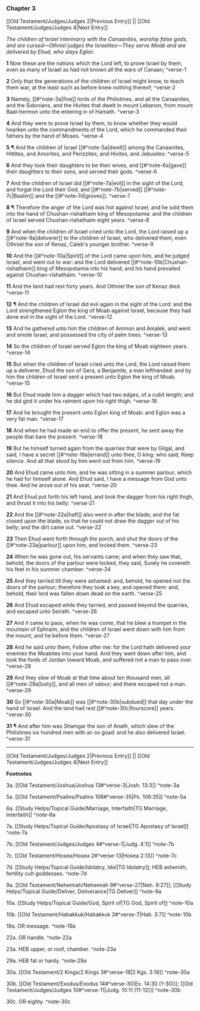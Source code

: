 ### Chapter 3

[[Old Testament/Judges/Judges 2|Previous Entry]]  ||  [[Old Testament/Judges/Judges 4|Next Entry]]

*The children of Israel intermarry with the Canaanites, worship false gods, and are cursed—Othniel judges the Israelites—They serve Moab and are delivered by Ehud, who slays Eglon.*

**1**  Now these are the nations which the Lord left, to prove Israel by them, even as many of Israel as had not known all the wars of Canaan; ^verse-1

**2**  Only that the generations of the children of Israel might know, to teach them war, at the least such as before knew nothing thereof; ^verse-2

**3**  Namely, [[#^note-3a|five]] lords of the Philistines, and all the Canaanites, and the Sidonians, and the Hivites that dwelt in mount Lebanon, from mount Baal-hermon unto the entering in of Hamath. ^verse-3

**4**  And they were to prove Israel by them, to know whether they would hearken unto the commandments of the Lord, which he commanded their fathers by the hand of Moses. ^verse-4

**5**  ¶ And the children of Israel [[#^note-5a|dwelt]] among the Canaanites, Hittites, and Amorites, and Perizzites, and Hivites, and Jebusites: ^verse-5

**6**  And they took their daughters to be their wives, and [[#^note-6a|gave]] their daughters to their sons, and served their gods. ^verse-6

**7**  And the children of Israel did [[#^note-7a|evil]] in the sight of the Lord, and forgat the Lord their God, and [[#^note-7b|served]] [[#^note-7c|Baalim]] and the [[#^note-7d|groves]]. ^verse-7

**8**  ¶ Therefore the anger of the Lord was hot against Israel, and he sold them into the hand of Chushan-rishathaim king of Mesopotamia: and the children of Israel served Chushan-rishathaim eight years. ^verse-8

**9**  And when the children of Israel cried unto the Lord, the Lord raised up a [[#^note-9a|deliverer]] to the children of Israel, who delivered them, even Othniel the son of Kenaz, Caleb's younger brother. ^verse-9

**10**  And the [[#^note-10a|Spirit]] of the Lord came upon him, and he judged Israel, and went out to war: and the Lord delivered [[#^note-10b|Chushan-rishathaim]] king of Mesopotamia into his hand; and his hand prevailed against Chushan-rishathaim. ^verse-10

**11**  And the land had rest forty years. And Othniel the son of Kenaz died. ^verse-11

**12**  ¶ And the children of Israel did evil again in the sight of the Lord: and the Lord strengthened Eglon the king of Moab against Israel, because they had done evil in the sight of the Lord. ^verse-12

**13**  And he gathered unto him the children of Ammon and Amalek, and went and smote Israel, and possessed the city of palm trees. ^verse-13

**14**  So the children of Israel served Eglon the king of Moab eighteen years. ^verse-14

**15**  But when the children of Israel cried unto the Lord, the Lord raised them up a deliverer, Ehud the son of Gera, a Benjamite, a man lefthanded: and by him the children of Israel sent a present unto Eglon the king of Moab. ^verse-15

**16**  But Ehud made him a dagger which had two edges, of a cubit length; and he did gird it under his raiment upon his right thigh. ^verse-16

**17**  And he brought the present unto Eglon king of Moab: and Eglon was a very fat man. ^verse-17

**18**  And when he had made an end to offer the present, he sent away the people that bare the present. ^verse-18

**19**  But he himself turned again from the quarries that were by Gilgal, and said, I have a secret [[#^note-19a|errand]] unto thee, O king: who said, Keep silence. And all that stood by him went out from him. ^verse-19

**20**  And Ehud came unto him; and he was sitting in a summer parlour, which he had for himself alone. And Ehud said, I have a message from God unto thee. And he arose out of his seat. ^verse-20

**21**  And Ehud put forth his left hand, and took the dagger from his right thigh, and thrust it into his belly: ^verse-21

**22**  And the [[#^note-22a|haft]] also went in after the blade; and the fat closed upon the blade, so that he could not draw the dagger out of his belly; and the dirt came out. ^verse-22

**23**  Then Ehud went forth through the porch, and shut the doors of the [[#^note-23a|parlour]] upon him, and locked them. ^verse-23

**24**  When he was gone out, his servants came; and when they saw that, behold, the doors of the parlour were locked, they said, Surely he covereth his feet in his summer chamber. ^verse-24

**25**  And they tarried till they were ashamed: and, behold, he opened not the doors of the parlour; therefore they took a key, and opened them: and, behold, their lord was fallen down dead on the earth. ^verse-25

**26**  And Ehud escaped while they tarried, and passed beyond the quarries, and escaped unto Seirath. ^verse-26

**27**  And it came to pass, when he was come, that he blew a trumpet in the mountain of Ephraim, and the children of Israel went down with him from the mount, and he before them. ^verse-27

**28**  And he said unto them, Follow after me: for the Lord hath delivered your enemies the Moabites into your hand. And they went down after him, and took the fords of Jordan toward Moab, and suffered not a man to pass over. ^verse-28

**29**  And they slew of Moab at that time about ten thousand men, all [[#^note-29a|lusty]], and all men of valour; and there escaped not a man. ^verse-29

**30**  So [[#^note-30a|Moab]] was [[#^note-30b|subdued]] that day under the hand of Israel. And the land had rest [[#^note-30c|fourscore]] years. ^verse-30

**31**  ¶ And after him was Shamgar the son of Anath, which slew of the Philistines six hundred men with an ox goad: and he also delivered Israel. ^verse-31


---
[[Old Testament/Judges/Judges 2|Previous Entry]]  ||  [[Old Testament/Judges/Judges 4|Next Entry]]


**Footnotes**


3a. [[Old Testament/Joshua/Joshua 13#^verse-3|Josh. 13:3]] ^note-3a

5a. [[Old Testament/Psalms/Psalms 106#^verse-35|Ps. 106:35]] ^note-5a

6a. [[Study Helps/Topical Guide/Marriage, Interfaith|TG Marriage, Interfaith]] ^note-6a

7a. [[Study Helps/Topical Guide/Apostasy of Israel|TG Apostasy of Israel]] ^note-7a

7b. [[Old Testament/Judges/Judges 4#^verse-1|Judg. 4:1]] ^note-7b

7c. [[Old Testament/Hosea/Hosea 2#^verse-13|Hosea 2:13]] ^note-7c

7d. [[Study Helps/Topical Guide/Idolatry, Idol|TG Idolatry]]; HEB asheroth; fertility cult goddesses.  ^note-7d

9a. [[Old Testament/Nehemiah/Nehemiah 9#^verse-27|Neh. 9:27]]; [[Study Helps/Topical Guide/Deliver, Deliverance|TG Deliver]] ^note-9a

10a. [[Study Helps/Topical Guide/God, Spirit of|TG God, Spirit of]] ^note-10a

10b. [[Old Testament/Habakkuk/Habakkuk 3#^verse-7|Hab. 3:7]] ^note-10b

19a. OR message. ^note-19a

22a. OR handle. ^note-22a

23a. HEB upper, or roof, chamber. ^note-23a

29a. HEB fat or hardy. ^note-29a

30a. [[Old Testament/2 Kings/2 Kings 3#^verse-18|2 Kgs. 3:18]] ^note-30a

30b. [[Old Testament/Exodus/Exodus 14#^verse-30|Ex. 14:30 (1-30)]]; [[Old Testament/Judges/Judges 10#^verse-11|Judg. 10:11 (11-12)]] ^note-30b

30c. OR eighty. ^note-30c